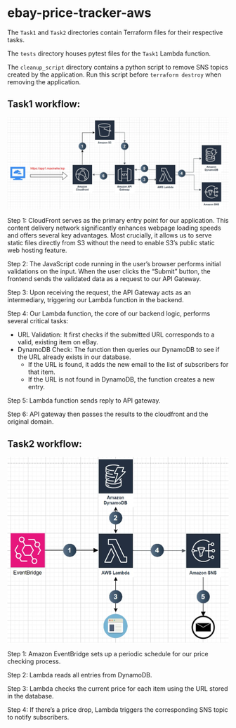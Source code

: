 # ebay-price-tracker-aws
The `Task1` and `Task2` directories contain Terraform files for their respective tasks.

The `tests` directory houses pytest files for the `Task1` Lambda function. 

The `cleanup_script` directory contains a python script to remove SNS topics created by the application. Run this script before `terraform destroy` when removing the application.

## Task1 workflow:

![](image1.png)

Step 1: CloudFront serves as the primary entry point for our application. This content delivery network significantly enhances webpage loading speeds and offers several key advantages. Most crucially, it allows us to serve static files directly from S3 without the need to enable S3’s public static web hosting feature.

Step 2: The JavaScript code running in the user’s browser performs initial validations on the input. When the user clicks the “Submit” button, the frontend sends the validated data as a request to our API Gateway.

Step 3: Upon receiving the request, the API Gateway acts as an intermediary, triggering our Lambda function in the backend.

Step 4: Our Lambda function, the core of our backend logic, performs several critical tasks:

- URL Validation: It first checks if the submitted URL corresponds to a valid, existing item on eBay.
- DynamoDB Check: The function then queries our DynamoDB to see if the URL already exists in our database.
    - If the URL is found, it adds the new email to the list of subscribers for that item.
    - If the URL is not found in DynamoDB, the function creates a new entry.

Step 5: Lambda function sends reply to API gateway.

Step 6: API gateway then passes the results to the cloudfront and the original domain.

## Task2 workflow:

![](image2.png)

Step 1: Amazon EventBridge sets up a periodic schedule for our price checking process.

Step 2: Lambda reads all entries from DynamoDB.

Step 3: Lambda checks the current price for each item using the URL stored in the database.

Step 4: If there’s a price drop, Lambda triggers the corresponding SNS topic to notify subscribers.